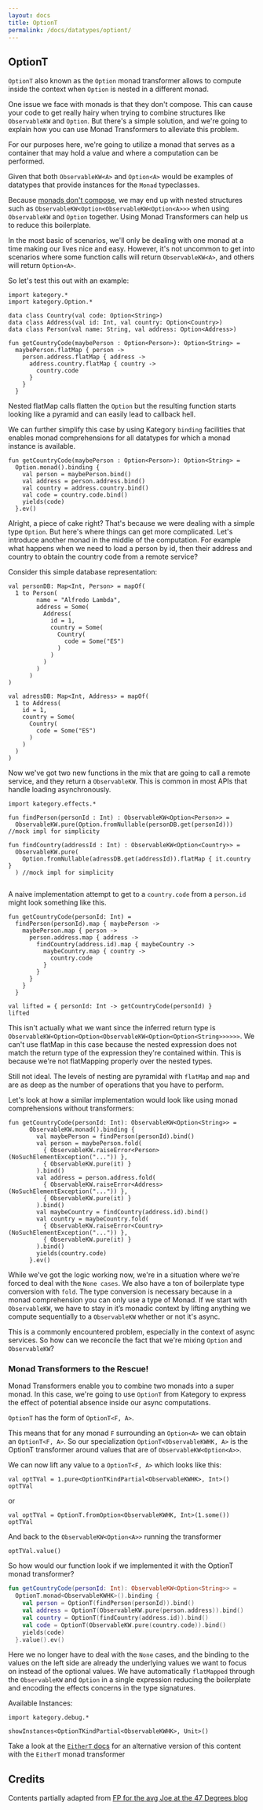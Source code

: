 ```yaml
---
layout: docs
title: OptionT
permalink: /docs/datatypes/optiont/
---
```


## OptionT

`OptionT` also known as the `Option` monad transformer allows to compute inside the context when `Option` is nested in a different monad.
 
One issue we face with monads is that they don't compose. This can cause your code to get really hairy when trying to combine structures like `ObservableKW` and `Option`. But there's a simple solution, and we're going to explain how you can use Monad Transformers to alleviate this problem.

For our purposes here, we're going to utilize a monad that serves as a container that may hold a value and where a computation can be performed.

Given that both `ObservableKW<A>` and `Option<A>` would be examples of datatypes that provide instances for the `Monad` typeclasses.

Because [monads don't compose](http://tonymorris.github.io/blog/posts/monads-do-not-compose/), we may end up with nested structures such as `ObservableKW<Option<ObservableKW<Option<A>>>` when using `ObservableKW` and `Option` together. Using Monad Transformers can help us to reduce this boilerplate.

In the most basic of scenarios, we'll only be dealing with one monad at a time making our lives nice and easy. However, it's not uncommon to get into scenarios where some function calls will return `ObservableKW<A>`, and others will return `Option<A>`.

So let's test this out with an example:

```kotlin:ank
import kategory.*
import kategory.Option.*

data class Country(val code: Option<String>)
data class Address(val id: Int, val country: Option<Country>)
data class Person(val name: String, val address: Option<Address>)
    
fun getCountryCode(maybePerson : Option<Person>): Option<String> = 
  maybePerson.flatMap { person ->
    person.address.flatMap { address ->
      address.country.flatMap { country ->
        country.code
      }
    }
  }
```

Nested flatMap calls flatten the `Option` but the resulting function starts looking like a pyramid and can easily lead to callback hell.

We can further simplify this case by using Kategory `binding` facilities
that enables monad comprehensions for all datatypes for which a monad instance is available.

```kotlin:ank
fun getCountryCode(maybePerson : Option<Person>): Option<String> = 
  Option.monad().binding {
    val person = maybePerson.bind()
    val address = person.address.bind()
    val country = address.country.bind()
    val code = country.code.bind()
    yields(code)
  }.ev()
```

Alright, a piece of cake right? That's because we were dealing with a simple type `Option`. But here's where things can get more complicated. Let's introduce another monad in the middle of the computation. For example what happens when we need to load a person by id, then their address and country to obtain the country code from a remote service?

Consider this simple database representation:

```kotlin:ank
val personDB: Map<Int, Person> = mapOf(
  1 to Person(
        name = "Alfredo Lambda", 
        address = Some(
          Address(
            id = 1, 
            country = Some(
              Country(
                code = Some("ES")
              )
            )
          )
        )
      )
)

val adressDB: Map<Int, Address> = mapOf(
  1 to Address(
    id = 1, 
    country = Some(
      Country(
        code = Some("ES")
      )
    )
  )
)
```

Now we've got two new functions in the mix that are going to call a remote service, and they return a `ObservableKW`. This is common in most APIs that handle loading asynchronously.

```kotlin:ank
import kategory.effects.*

fun findPerson(personId : Int) : ObservableKW<Option<Person>> = 
  ObservableKW.pure(Option.fromNullable(personDB.get(personId))) //mock impl for simplicity
  
fun findCountry(addressId : Int) : ObservableKW<Option<Country>> = 
  ObservableKW.pure(
    Option.fromNullable(adressDB.get(addressId)).flatMap { it.country }
  ) //mock impl for simplicity
  
```
    
A naive implementation attempt to get to a `country.code` from a `person.id` might look something like this.

```kotlin:ank
fun getCountryCode(personId: Int) =
  findPerson(personId).map { maybePerson ->
    maybePerson.map { person ->
      person.address.map { address ->
        findCountry(address.id).map { maybeCountry ->
          maybeCountry.map { country ->
            country.code
          }
        }
      }  
    }
  }

val lifted = { personId: Int -> getCountryCode(personId) }
lifted
```
    

This isn't actually what we want since the inferred return type is `ObservableKW<Option<Option<ObservableKW<Option<Option<String>>>>>>`. We can't use flatMap in this case because the nested expression does not match the return type of the expression they're contained within. This is because we're not flatMapping properly over the nested types.
 
 Still not ideal. The levels of nesting are pyramidal with `flatMap` and `map` and are as deep as the number of operations that you have to perform.

Let's look at how a similar implementation would look like using monad comprehensions without transformers:

```kotlin:ank
fun getCountryCode(personId: Int): ObservableKW<Option<String>> = 
      ObservableKW.monad().binding {
        val maybePerson = findPerson(personId).bind()
        val person = maybePerson.fold(
          { ObservableKW.raiseError<Person>(NoSuchElementException("...")) }, 
          { ObservableKW.pure(it) }
        ).bind()
        val address = person.address.fold(
          { ObservableKW.raiseError<Address>(NoSuchElementException("...")) }, 
          { ObservableKW.pure(it) }
        ).bind()
        val maybeCountry = findCountry(address.id).bind()
        val country = maybeCountry.fold(
          { ObservableKW.raiseError<Country>(NoSuchElementException("...")) }, 
          { ObservableKW.pure(it) }
        ).bind()
        yields(country.code)
      }.ev()
```

While we've got the logic working now, we're in a situation where we're forced to deal with the `None cases`. We also have a ton of boilerplate type conversion with `fold`. The type conversion is necessary because in a monad comprehension you can only use a type of Monad. If we start with `ObservableKW`, we have to stay in it’s monadic context by lifting anything we compute sequentially to a `ObservableKW` whether or not it's async.

This is a commonly encountered problem, especially in the context of async services. So how can we reconcile the fact that we're mixing `Option` and `ObservableKW`?

### Monad Transformers to the Rescue!

Monad Transformers enable you to combine two monads into a super monad. In this case, we're going to use `OptionT`
from Kategory to express the effect of potential absence inside our async computations.

`OptionT` has the form of `OptionT<F, A>`.

This means that for any monad `F` surrounding an `Option<A>` we can obtain an `OptionT<F, A>`.
So our specialization `OptionT<ObservableKWHK, A>` is the OptionT transformer around values that are of `ObservableKW<Option<A>>`.

We can now lift any value to a `OptionT<F, A>` which looks like this:

```kotlin:ank
val optTVal = 1.pure<OptionTKindPartial<ObservableKWHK>, Int>()
optTVal
```

or

```kotlin:ank
val optTVal = OptionT.fromOption<ObservableKWHK, Int>(1.some())
optTVal
```

And back to the `ObservableKW<Option<A>>` running the transformer

```kotlin:ank
optTVal.value()
```

So how would our function look if we implemented it with the OptionT monad transformer?

```kotlin
fun getCountryCode(personId: Int): ObservableKW<Option<String>> =
  OptionT.monad<ObservableKWHK>().binding {
    val person = OptionT(findPerson(personId)).bind()
    val address = OptionT(ObservableKW.pure(person.address)).bind()
    val country = OptionT(findCountry(address.id)).bind()
    val code = OptionT(ObservableKW.pure(country.code)).bind()
    yields(code)
  }.value().ev()
```

Here we no longer have to deal with the `None` cases, and the binding to the values on the left side are already the underlying values we want to focus on instead of the optional values. We have automatically `flatMapped` through the `ObservableKW` and `Option` in a single expression reducing the boilerplate and encoding the effects concerns in the type signatures.

Available Instances:

```kotlin:ank
import kategory.debug.*

showInstances<OptionTKindPartial<ObservableKWHK>, Unit>()
```

Take a look at the [`EitherT` docs](/docs/datatypes/eithert) for an alternative version of this content with the `EitherT` monad transformer
 
## Credits
 
Contents partially adapted from [FP for the avg Joe at the 47 Degrees blog](https://www.47deg.com/blog/fp-for-the-average-joe-part-2-scalaz-monad-transformers/)
